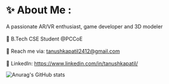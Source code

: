 # ✨ About Me : 
A passionate AR/VR enthusiast, game developer and 3D modeler<br><br>🌱 B.Tech CSE Student @PCCoE<br><br>📧 Reach me via: tanushkapatil2412@gmail.com<br><br>🔗 LinkedIn: https://www.linkedin.com/in/tanushkapatil/

![Anurag's GitHub stats](https://github-readme-stats.vercel.app/api?username=tanushkapatil&show_icons=true&theme=radical)
